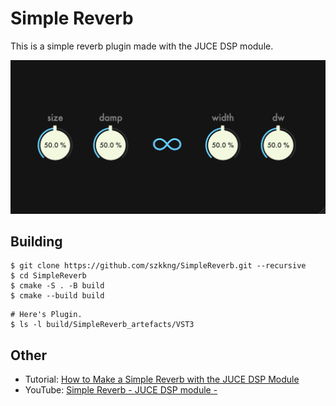 # Simple Reverb

This is a simple reverb plugin made with the JUCE DSP module.

![SimpleReverb](/Resources/SimpleReverb.png)

## Building

```
$ git clone https://github.com/szkkng/SimpleReverb.git --recursive
$ cd SimpleReverb
$ cmake -S . -B build
$ cmake --build build
```

```
# Here's Plugin.
$ ls -l build/SimpleReverb_artefacts/VST3
```

## Other

- Tutorial: [How to Make a Simple Reverb with the JUCE DSP Module](https://suzuki-kengo.dev/posts/simple-reverb/)
- YouTube: [Simple Reverb - JUCE DSP module -](http://www.youtube.com/watch?v=jjTF3EwplWA)
